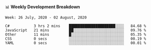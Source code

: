 📊 **Weekly Development Breakdown**
<!--START_SECTION:waka-->
```text
Week: 26 July, 2020 - 02 August, 2020

C#           3 hrs 2 mins    █████████████████████░░░░   84.68 % 
JavaScript   21 mins         ██░░░░░░░░░░░░░░░░░░░░░░░   09.76 % 
Other        11 mins         █░░░░░░░░░░░░░░░░░░░░░░░░   05.35 % 
CSS          0 secs          ░░░░░░░░░░░░░░░░░░░░░░░░░   00.19 % 
YAML         0 secs          ░░░░░░░░░░░░░░░░░░░░░░░░░   00.01 %
```
<!--END_SECTION:waka-->
